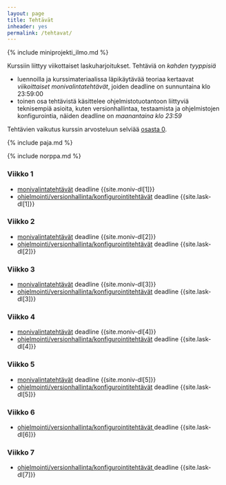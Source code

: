 ```yaml
---
layout: page
title: Tehtävät
inheader: yes
permalink: /tehtavat/
---
```


{% include miniprojekti_ilmo.md %}

Kurssiin liittyy viikottaiset laskuharjoitukset. Tehtäviä on _kahden tyyppisiä_

- luennoilla ja kurssimateriaalissa läpikäytävää teoriaa kertaavat _viikoittaiset monivalintatehtävät_, joiden deadline on sunnuntaina klo 23:59:00
- toinen osa tehtävistä käsittelee ohjelmistotuotantoon liittyviä teknisempiä asioita, kuten versionhallintaa, testaamista ja ohjelmistojen konfigurointia, näiden deadline on _maanantaina klo 23:59_

Tehtävien vaikutus kurssin arvosteluun selviää [osasta 0](/osa0#kurssin-arvostelu).

{% include paja.md %}

{% include norppa.md %}

### Viikko 1

- [monivalintatehtävät]({{site.stats_url}}/quiz/1) deadline {{site.moniv-dl[1]}}
- [ohjelmointi/versionhallinta/konfigurointitehtävät](/tehtavat1) deadline {{site.lask-dl[1]}}

### Viikko 2

- [monivalintatehtävät]({{site.stats_url}}/quiz/2) deadline {{site.moniv-dl[2]}}
- [ohjelmointi/versionhallinta/konfigurointitehtävät](/tehtavat2) deadline {{site.lask-dl[2]}}

### Viikko 3

- [monivalintatehtävät]({{site.stats_url}}/quiz/3) deadline {{site.moniv-dl[3]}}
- [ohjelmointi/versionhallinta/konfigurointitehtävät](/tehtavat3) deadline {{site.lask-dl[3]}}

### Viikko 4

- [monivalintatehtävät]({{site.stats_url}}/quiz/4) deadline {{site.moniv-dl[4]}}
- [ohjelmointi/versionhallinta/konfigurointitehtävät](/tehtavat4) deadline {{site.lask-dl[4]}}

### Viikko 5

- [monivalintatehtävät]({{site.stats_url}}/quiz/5) deadline {{site.moniv-dl[5]}}
-  [ohjelmointi/versionhallinta/konfigurointitehtävät](/tehtavat5) deadline {{site.lask-dl[5]}}

### Viikko 6

-  [ohjelmointi/versionhallinta/konfigurointitehtävät ](/tehtavat6) deadline {{site.lask-dl[6]}}

### Viikko 7

-  [ohjelmointi/versionhallinta/konfigurointitehtävät ](/tehtavat7) deadline {{site.lask-dl[7]}}